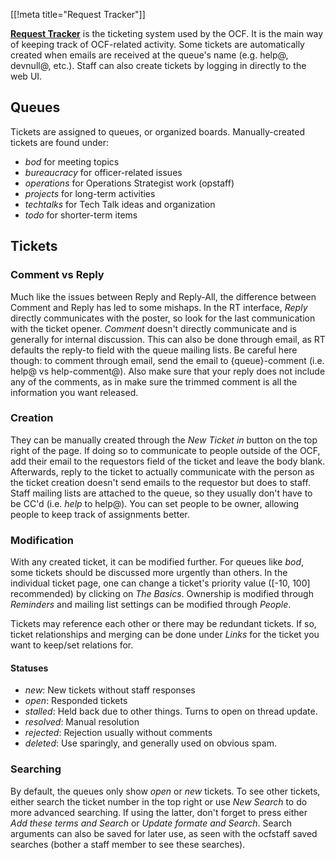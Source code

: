 [[!meta title="Request Tracker"]]

[**Request Tracker**](https://rt.ocf.berkeley.edu/) is the ticketing system used
by the OCF. It is the main way of keeping track of OCF-related activity. Some
tickets are automatically created when emails are received at the queue's name
(e.g. help@, devnull@, etc.). Staff can also create tickets by logging in
directly to the web UI.

## Queues
Tickets are assigned to queues, or organized boards. Manually-created tickets
are found under:
- *bod* for meeting topics
- *bureaucracy* for officer-related issues
- *operations* for Operations Strategist work (opstaff)
- *projects* for long-term activities
- *techtalks* for Tech Talk ideas and organization
- *todo* for shorter-term items

## Tickets
### Comment vs Reply
Much like the issues between Reply and Reply-All, the difference between Comment
and Reply has led to some mishaps. In the RT interface, *Reply* directly
communicates with the poster, so look for the last communication with the ticket
opener. *Comment* doesn't directly communicate and is generally for internal
discussion. This can also be done through email, as RT defaults the reply-to
field with the queue mailing lists. Be careful here though: to comment through
email, send the email to {queue}-comment (i.e. help@ vs help-comment@). Also
make sure that your reply does not include any of the comments, as in make sure
the trimmed comment is all the information you want released.

### Creation
They can be manually created through the *New Ticket in* button on the top right
of the page. If doing so to communicate to people outside of the OCF, add their
email to the requestors field of the ticket and leave the body blank.
Afterwards, reply to the ticket to actually communicate with the person as the
ticket creation doesn't send emails to the requestor but does to staff. Staff
mailing lists are attached to the queue, so they usually don't have to be CC'd
(i.e. *help* to help@). You can set people to be owner, allowing people to keep
track of assignments better.

### Modification
With any created ticket, it can be modified further. For queues like *bod*, some
tickets should be discussed more urgently than others. In the individual ticket
page, one can change a ticket's priority value ([-10, 100] recommended) by
clicking on *The Basics*. Ownership is modified through *Reminders* and mailing
list settings can be modified through *People*.

Tickets may reference each other or there may be redundant tickets. If so,
ticket relationships and merging can be done under *Links* for the ticket you
want to keep/set relations for.

#### Statuses
- *new*: New tickets without staff responses
- *open*: Responded tickets
- *stalled*: Held back due to other things. Turns to open on thread update.
- *resolved*: Manual resolution
- *rejected*: Rejection usually without comments
- *deleted*: Use sparingly, and generally used on obvious spam.

### Searching
By default, the queues only show *open* or *new* tickets. To see other tickets,
either search the ticket number in the top right or use *New Search* to do more
advanced searching. If using the latter, don't forget to press either *Add these
terms and Search* or *Update formate and Search*. Search arguments can also be
saved for later use, as seen with the ocfstaff saved searches (bother a staff
member to see these searches).

